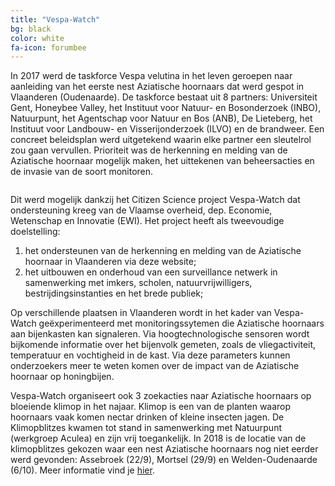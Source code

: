 ```yaml
---
title: "Vespa-Watch"
bg: black 
color: white
fa-icon: forumbee
---
```


In 2017 werd de taskforce Vespa velutina in het leven geroepen naar aanleiding van het eerste nest Aziatische hoornaars dat werd gespot in Vlaanderen (Oudenaarde). De taskforce bestaat uit 8 partners: Universiteit Gent, Honeybee Valley, het Instituut voor Natuur- en Bosonderzoek (INBO), Natuurpunt, het Agentschap voor Natuur en Bos (ANB), De Lieteberg, het Instituut voor Landbouw- en Visserijonderzoek (ILVO) en de brandweer. Een concreet beleidsplan werd uitgetekend waarin elke partner een sleutelrol zou gaan vervullen. Prioriteit was de herkenning en melding van de Aziatische hoornaar mogelijk maken, het uittekenen van beheersacties en de invasie van de soort monitoren.

<figure style="width:600px" class="align-center">
  <img src="{{ './images/logo_vespa_taskforce.png' | absolute_url }}" alt="">
</figure>

Dit werd mogelijk dankzij het Citizen Science project Vespa-Watch dat ondersteuning kreeg van de Vlaamse overheid, dep. Economie, Wetenschap en Innovatie (EWI). Het project heeft als tweevoudige doelstelling:

1. het ondersteunen van de herkenning en melding van de Aziatische hoornaar in Vlaanderen via deze website;
2. het uitbouwen en onderhoud van een surveillance netwerk in samenwerking met imkers, scholen, natuurvrijwilligers, bestrijdingsinstanties en het brede publiek;

Op verschillende plaatsen in Vlaanderen wordt in het kader van Vespa-Watch geëxperimenteerd met monitoringssytemen die Aziatische hoornaars aan bijenkasten kan signaleren. Via hoogtechnologische sensoren wordt bijkomende informatie over het bijenvolk gemeten, zoals de vliegactiviteit, temperatuur en vochtigheid in de kast. Via deze parameters kunnen onderzoekers meer te weten komen over de impact van de Aziatische hoornaar op honingbijen.

Vespa-Watch organiseert ook 3 zoekacties naar Aziatische hoornaars op bloeiende klimop in het najaar. Klimop is een van de planten waarop hoornaars vaak komen nectar drinken of kleine insecten jagen. De Klimopblitzes kwamen tot stand in samenwerking met Natuurpunt (werkgroep Aculea) en zijn vrij toegankelijk. In 2018 is de locatie van de klimopblitzes gekozen waar een nest Aziatische hoornaars nog niet eerder werd gevonden: Assebroek (22/9), Mortsel (29/9) en Welden-Oudenaarde (6/10). Meer informatie vind je [hier](http://aculea.be/activiteiten/index.html). 

<figure style="width:400px" class="align-center">
  <img src="{{ './images/logo_vlaanderen.png' | absolute_url }}" alt="">
</figure>
